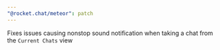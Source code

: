 ```yaml
---
"@rocket.chat/meteor": patch
---
```


Fixes issues causing nonstop sound notification when taking a chat from the `Current Chats` view
